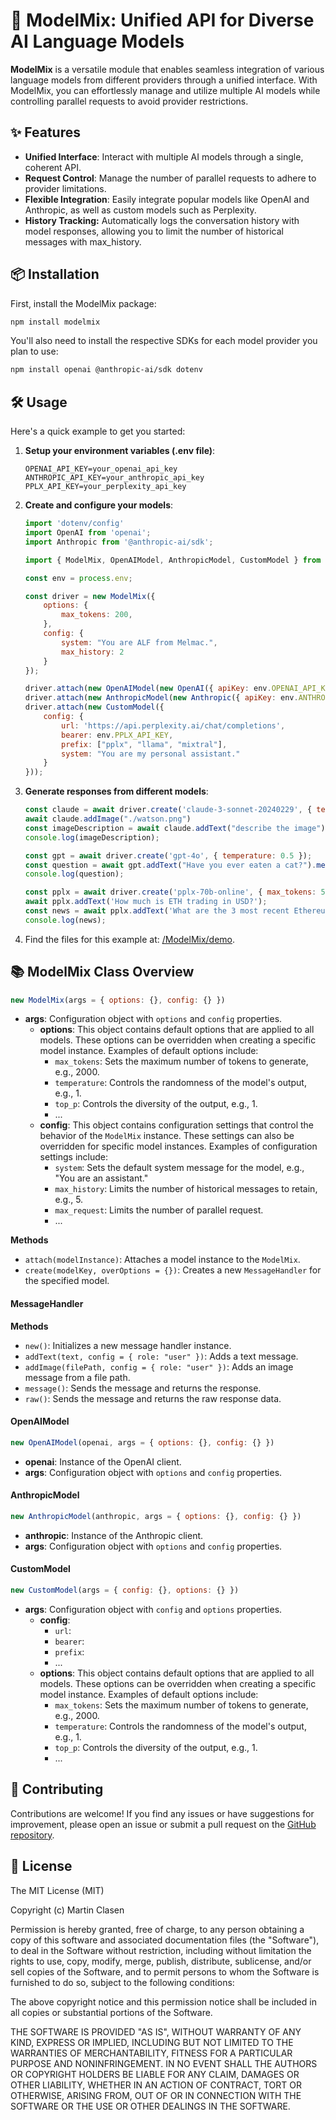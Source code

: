 # 🧬 ModelMix: Unified API for Diverse AI Language Models

**ModelMix** is a versatile module that enables seamless integration of various language models from different providers through a unified interface. With ModelMix, you can effortlessly manage and utilize multiple AI models while controlling parallel requests to avoid provider restrictions. 

## ✨ Features 

- **Unified Interface**: Interact with multiple AI models through a single, coherent API.
- **Request Control**: Manage the number of parallel requests to adhere to provider limitations.
- **Flexible Integration**: Easily integrate popular models like OpenAI and Anthropic, as well as custom models such as Perplexity.
- **History Tracking:** Automatically logs the conversation history with model responses, allowing you to limit the number of historical messages with max_history.

## 📦 Installation

First, install the ModelMix package:

```bash
npm install modelmix
```

You'll also need to install the respective SDKs for each model provider you plan to use:

```bash
npm install openai @anthropic-ai/sdk dotenv
```

## 🛠️ Usage

Here's a quick example to get you started:

1. **Setup your environment variables (.env file)**:
    ```plaintext
    OPENAI_API_KEY=your_openai_api_key
    ANTHROPIC_API_KEY=your_anthropic_api_key
    PPLX_API_KEY=your_perplexity_api_key
    ```

2. **Create and configure your models**:

    ```javascript
    import 'dotenv/config'
    import OpenAI from 'openai';
    import Anthropic from '@anthropic-ai/sdk';

    import { ModelMix, OpenAIModel, AnthropicModel, CustomModel } from 'modelmix';

    const env = process.env;

    const driver = new ModelMix({
        options: {
            max_tokens: 200,
        },
        config: {
            system: "You are ALF from Melmac.",
            max_history: 2
        }
    });

    driver.attach(new OpenAIModel(new OpenAI({ apiKey: env.OPENAI_API_KEY })));
    driver.attach(new AnthropicModel(new Anthropic({ apiKey: env.ANTHROPIC_API_KEY })));
    driver.attach(new CustomModel({
        config: {
            url: 'https://api.perplexity.ai/chat/completions',
            bearer: env.PPLX_API_KEY,
            prefix: ["pplx", "llama", "mixtral"],
            system: "You are my personal assistant."
        }
    }));
    ```

3. **Generate responses from different models**:

    ```javascript
    const claude = await driver.create('claude-3-sonnet-20240229', { temperature: 0.5 });
    await claude.addImage("./watson.png")
    const imageDescription = await claude.addText("describe the image").message();
    console.log(imageDescription);

    const gpt = await driver.create('gpt-4o', { temperature: 0.5 });
    const question = await gpt.addText("Have you ever eaten a cat?").message();
    console.log(question);

    const pplx = await driver.create('pplx-70b-online', { max_tokens: 500 });
    await pplx.addText('How much is ETH trading in USD?');
    const news = await pplx.addText('What are the 3 most recent Ethereum news?').message();
    console.log(news);
    ```

4. Find the files for this example at: [/ModelMix/demo](https://github.com/clasen/ModelMix/tree/master/demo).


## 📚 ModelMix Class Overview

```javascript
new ModelMix(args = { options: {}, config: {} })
```
- **args**: Configuration object with `options` and `config` properties.
  - **options**: This object contains default options that are applied to all models. These options can be overridden when creating a specific model instance. Examples of default options include:
    - `max_tokens`: Sets the maximum number of tokens to generate, e.g., 2000.
    - `temperature`: Controls the randomness of the model's output, e.g., 1.
    - `top_p`: Controls the diversity of the output, e.g., 1.
    - ...
  - **config**: This object contains configuration settings that control the behavior of the `ModelMix` instance. These settings can also be overridden for specific model instances. Examples of configuration settings include:
    - `system`: Sets the default system message for the model, e.g., "You are an assistant."
    - `max_history`: Limits the number of historical messages to retain, e.g., 5.
    - `max_request`: Limits the number of parallel request.
    - ...

**Methods**

- `attach(modelInstance)`: Attaches a model instance to the `ModelMix`.
- `create(modelKey, overOptions = {})`: Creates a new `MessageHandler` for the specified model.

#### MessageHandler

**Methods**

- `new()`: Initializes a new message handler instance.
- `addText(text, config = { role: "user" })`: Adds a text message.
- `addImage(filePath, config = { role: "user" })`: Adds an image message from a file path.
- `message()`: Sends the message and returns the response.
- `raw()`: Sends the message and returns the raw response data.

#### OpenAIModel

```javascript
new OpenAIModel(openai, args = { options: {}, config: {} })
```

- **openai**: Instance of the OpenAI client.
- **args**: Configuration object with `options` and `config` properties.

#### AnthropicModel

```javascript
new AnthropicModel(anthropic, args = { options: {}, config: {} })
```

- **anthropic**: Instance of the Anthropic client.
- **args**: Configuration object with `options` and `config` properties.

#### CustomModel

```javascript
new CustomModel(args = { config: {}, options: {} })
```

- **args**: Configuration object with `config` and `options` properties.
  - **config**: 
    - `url`: 
    - `bearer`: 
    - `prefix`: 
    - ...
  - **options**: This object contains default options that are applied to all models. These options can be overridden when creating a specific model instance. Examples of default options include:
    - `max_tokens`: Sets the maximum number of tokens to generate, e.g., 2000.
    - `temperature`: Controls the randomness of the model's output, e.g., 1.
    - `top_p`: Controls the diversity of the output, e.g., 1.
    - ...

## 🤝 Contributing

Contributions are welcome! If you find any issues or have suggestions for improvement, please open an issue or submit a pull request on the [GitHub repository](https://github.com/clasen/ModelMix).

## 📄 License

The MIT License (MIT)

Copyright (c) Martin Clasen

Permission is hereby granted, free of charge, to any person obtaining a copy of this software and associated documentation files (the "Software"), to deal in the Software without restriction, including without limitation the rights to use, copy, modify, merge, publish, distribute, sublicense, and/or sell copies of the Software, and to permit persons to whom the Software is furnished to do so, subject to the following conditions:

The above copyright notice and this permission notice shall be included in all copies or substantial portions of the Software.

THE SOFTWARE IS PROVIDED "AS IS", WITHOUT WARRANTY OF ANY KIND, EXPRESS OR IMPLIED, INCLUDING BUT NOT LIMITED TO THE WARRANTIES OF MERCHANTABILITY, FITNESS FOR A PARTICULAR PURPOSE AND NONINFRINGEMENT. IN NO EVENT SHALL THE AUTHORS OR COPYRIGHT HOLDERS BE LIABLE FOR ANY CLAIM, DAMAGES OR OTHER LIABILITY, WHETHER IN AN ACTION OF CONTRACT, TORT OR OTHERWISE, ARISING FROM, OUT OF OR IN CONNECTION WITH THE SOFTWARE OR THE USE OR OTHER DEALINGS IN THE SOFTWARE.